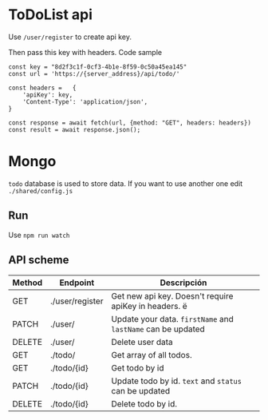 # ToDoList api

Use `/user/register` to create api key.

Then pass this key with headers. Code sample

``` 
const key = "8d2f3c1f-0cf3-4b1e-8f59-0c50a45ea145"
const url = 'https://{server_address}/api/todo/'

const headers =   {
    'apiKey': key,
    'Content-Type': 'application/json',
} 

const response = await fetch(url, {method: "GET", headers: headers})
const result = await response.json();
```
# Mongo
`todo` database is used to store data. If you want to use another one edit `./shared/config.js`

## Run
Use `npm run watch`

## API scheme

| Method | Endpoint        | Descripción                                                 |
|--------|-----------------|-------------------------------------------------------------|
| GET    | ./user/register | Get new api key. Doesn't require apiKey in headers. ё       |
| PATCH  | ./user/         | Update your data. `firstName` and `lastName` can be updated |
| DELETE | ./user/         | Delete user data                                            |
| GET    | ./todo/         | Get array of all todos.                                     |
| GET    | ./todo/{id}     | Get todo by id                                              |
| PATCH  | ./todo/{id}     | Update todo by id. `text` and `status` can be updated       |
| DELETE | ./todo/{id}     | Delete todo by id.                                          |